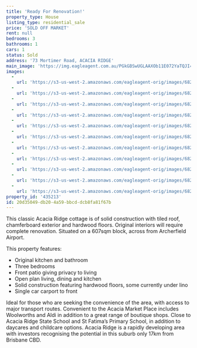 ```yaml
---
title: 'Ready For Renovation!'
property_type: House
listing_type: residential_sale
price: 'SOLD OFF MARKET'
rent: null
bedrooms: 3
bathrooms: 1
cars: 1
status: Sold
address: '73 Mortimer Road, ACACIA RIDGE'
main_image: 'https://img.eagleagent.com.au/PGkGBSwUGLAAXOb11E072YaTQJI=/1280x854/smart/https://s3-us-west-2.amazonaws.com/eagleagent-orig/images/6821791/130469070-image-M.jpg'
images:
  -
    url: 'https://s3-us-west-2.amazonaws.com/eagleagent-orig/images/6821801/130469070-image-J.jpg'
  -
    url: 'https://s3-us-west-2.amazonaws.com/eagleagent-orig/images/6821800/130469070-image-I.jpg'
  -
    url: 'https://s3-us-west-2.amazonaws.com/eagleagent-orig/images/6821799/130469070-image-H.jpg'
  -
    url: 'https://s3-us-west-2.amazonaws.com/eagleagent-orig/images/6821798/130469070-image-G.jpg'
  -
    url: 'https://s3-us-west-2.amazonaws.com/eagleagent-orig/images/6821797/130469070-image-F.jpg'
  -
    url: 'https://s3-us-west-2.amazonaws.com/eagleagent-orig/images/6821796/130469070-image-E.jpg'
  -
    url: 'https://s3-us-west-2.amazonaws.com/eagleagent-orig/images/6821795/130469070-image-D.jpg'
  -
    url: 'https://s3-us-west-2.amazonaws.com/eagleagent-orig/images/6821794/130469070-image-C.jpg'
  -
    url: 'https://s3-us-west-2.amazonaws.com/eagleagent-orig/images/6821793/130469070-image-B.jpg'
  -
    url: 'https://s3-us-west-2.amazonaws.com/eagleagent-orig/images/6821792/130469070-image-A.jpg'
  -
    url: 'https://s3-us-west-2.amazonaws.com/eagleagent-orig/images/6821791/130469070-image-M.jpg'
property_id: '435213'
id: 20d35049-db20-4a59-bbcd-dcb8fa81f67b
---
```

This classic Acacia Ridge cottage is of solid construction with tiled roof, chamferboard exterior and hardwood floors. Original interiors will require complete renovation. Situated on a 607sqm block, across from Archerfield Airport.

This property features:

*  Original kitchen and bathroom
*  Three bedrooms
*  Front patio giving privacy to living
*  Open plan living, dining and kitchen
*  Solid construction featuring hardwood floors, some currently under lino
*  Single car carport to front

Ideal for those who are seeking the convenience of the area, with access to major transport routes. Convenient to the Acacia Market Place includes Woolworths and Aldi in addition to a great range of boutique shops. Close to Acacia Ridge State School and St Fatima’s Primary School, in addition to daycares and childcare options. Acacia Ridge is a rapidly developing area with investors recognising the potential in this suburb only 17km from Brisbane CBD.